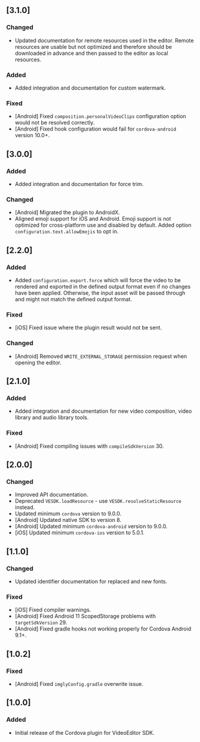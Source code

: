 ## [3.1.0]

### Changed

* Updated documentation for remote resources used in the editor. Remote resources are usable but not optimized and therefore should be downloaded in advance and then passed to the editor as local resources.

### Added

* Added integration and documentation for custom watermark.

### Fixed

* [Android] Fixed `composition.personalVideoClips` configuration option would not be resolved correctly.
* [Android] Fixed hook configuration would fail for `cordova-android` version 10.0+.

## [3.0.0]

### Added

* Added integration and documentation for force trim.

### Changed

* [Android] Migrated the plugin to AndroidX.
* Aligned emoji support for iOS and Android. Emoji support is not optimized for cross-platform use and disabled by default. Added option `configuration.text.allowEmojis` to opt in.

## [2.2.0]

### Added

* Added `configuration.export.force` which will force the video to be rendered and exported in the defined output format even if no changes have been applied. Otherwise, the input asset will be passed through and might not match the defined output format.

### Fixed

* [iOS] Fixed issue where the plugin result would not be sent.

### Changed

* [Android] Removed `WRITE_EXTERNAL_STORAGE` permission request when opening the editor.

## [2.1.0]

### Added

* Added integration and documentation for new video composition, video library and audio library tools. 

### Fixed

* [Android] Fixed compiling issues with `compileSdkVersion` 30. 

## [2.0.0]

### Changed

* Improved API documentation.
* Deprecated `VESDK.loadResource` - use `VESDK.resolveStaticResource` instead.
* Updated minimum `cordova` version to 9.0.0.
* [Android] Updated native SDK to version 8.
* [Android] Updated minimum `cordova-android` version to 9.0.0.
* [iOS] Updated minimum `cordova-ios` version to 5.0.1.

## [1.1.0]

### Changed

* Updated identifier documentation for replaced and new fonts.

### Fixed

* [iOS] Fixed compiler warnings.
* [Android] Fixed Android 11 ScopedStorage problems with `targetSdkVersion` 29.
* [Android] Fixed gradle hooks not working properly for Cordova Android 9.1+.

## [1.0.2]

### Fixed

* [Android] Fixed `imglyConfig.gradle` overwrite issue.

## [1.0.0]

### Added

* Initial release of the Cordova plugin for VideoEditor SDK.
